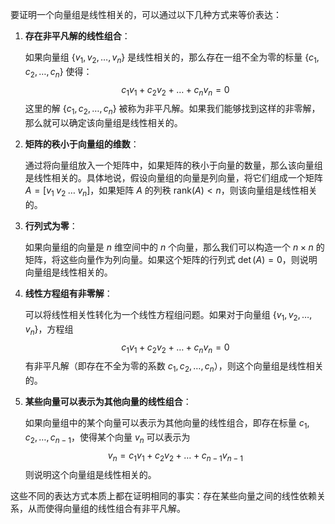 
要证明一个向量组是线性相关的，可以通过以下几种方式来等价表达：

1. **存在非平凡解的线性组合**：

   如果向量组 $\{v_1, v_2, \dots, v_n\}$ 是线性相关的，那么存在一组不全为零的标量 $\{c_1, c_2, \dots, c_n\}$ 使得：
   $$
   c_1 v_1 + c_2 v_2 + \dots + c_n v_n = 0
   $$
   这里的解 $\{c_1, c_2, \dots, c_n\}$ 被称为非平凡解。如果我们能够找到这样的非零解，那么就可以确定该向量组是线性相关的。

2. **矩阵的秩小于向量组的维数**：

   通过将向量组放入一个矩阵中，如果矩阵的秩小于向量的数量，那么该向量组是线性相关的。具体地说，假设向量组的向量是列向量，将它们组成一个矩阵 $A = [v_1 \; v_2 \; \dots \; v_n]$，如果矩阵 $A$ 的列秩 $\text{rank}(A) < n$，则该向量组是线性相关的。

3. **行列式为零**：

   如果向量组的向量是 $n$ 维空间中的 $n$ 个向量，那么我们可以构造一个 $n \times n$ 的矩阵，将这些向量作为列向量。如果这个矩阵的行列式 $\det(A) = 0$，则说明向量组是线性相关的。

4. **线性方程组有非零解**：

   可以将线性相关性转化为一个线性方程组问题。如果对于向量组 $\{v_1, v_2, \dots, v_n\}$，方程组
   $$
   c_1 v_1 + c_2 v_2 + \dots + c_n v_n = 0
   $$
   有非平凡解（即存在不全为零的系数 $c_1, c_2, \dots, c_n$），则这个向量组是线性相关的。

5. **某些向量可以表示为其他向量的线性组合**：

   如果向量组中的某个向量可以表示为其他向量的线性组合，即存在标量 $c_1, c_2, \dots, c_{n-1}$，使得某个向量 $v_n$ 可以表示为
   $$
   v_n = c_1 v_1 + c_2 v_2 + \dots + c_{n-1} v_{n-1}
   $$
   则说明这个向量组是线性相关的。

这些不同的表达方式本质上都在证明相同的事实：存在某些向量之间的线性依赖关系，从而使得向量组的线性组合有非平凡解。